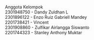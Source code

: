 Anggota Kelompok  
2301948750 - Dandy Zuldhan L  
2301896122 - Enzo Ruiz Gabriell Mandey  
2201738421 - Vincent  
2301908860 - Zulfikar Airlangga Siswanto  
2201744323 - Stanley Anthony Muktar  
